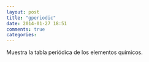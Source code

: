 ```yaml
---
layout: post
title: "gperiodic"
date: 2014-01-27 18:51
comments: true
categories: 
---
```

Muestra la tabla periódica de los elementos quimicos.

